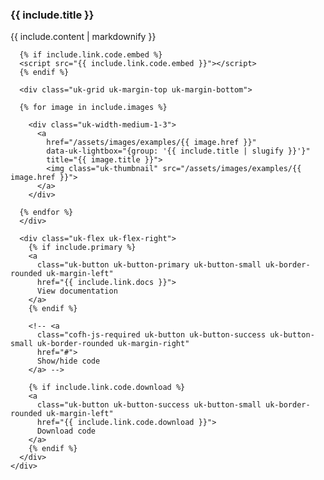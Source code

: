 
### {{ include.title }}

<div class="uk-grid">
  <div class="uk-width-1">
    <div class="uk-panel uk-panel-box">
      {{ include.content | markdownify }}

      {% if include.link.code.embed %}
      <script src="{{ include.link.code.embed }}"></script>
      {% endif %}

      <div class="uk-grid uk-margin-top uk-margin-bottom">

      {% for image in include.images %}

        <div class="uk-width-medium-1-3">
          <a
            href="/assets/images/examples/{{ image.href }}"
            data-uk-lightbox="{group: '{{ include.title | slugify }}'}"
            title="{{ image.title }}">
            <img class="uk-thumbnail" src="/assets/images/examples/{{ image.href }}">
          </a>
        </div>

      {% endfor %}
      </div>

      <div class="uk-flex uk-flex-right">
        {% if include.primary %}
        <a
          class="uk-button uk-button-primary uk-button-small uk-border-rounded uk-margin-left"
          href="{{ include.link.docs }}">
          View documentation
        </a>
        {% endif %}

        <!-- <a
          class="cofh-js-required uk-button uk-button-success uk-button-small uk-border-rounded uk-margin-right"
          href="#">
          Show/hide code
        </a> -->
        
        {% if include.link.code.download %}
        <a
          class="uk-button uk-button-success uk-button-small uk-border-rounded uk-margin-left"
          href="{{ include.link.code.download }}">
          Download code
        </a>
        {% endif %}
      </div>
    </div>
  </div>
</div>
